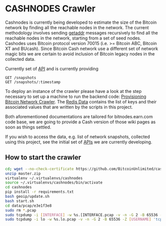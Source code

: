 # CASHNODES Crawler


Cashnodes is currently being developed to estimate the size of the Bitcoin network by finding all the reachable nodes in the network. The current methodology involves sending [getaddr](https://en.bitcoin.it/wiki/Protocol_specification#getaddr) messages recursively to find all the reachable nodes in the network, starting from a set of seed nodes. Cashodes uses Bitcoin protocol version 70015 (i.e. >= Bitcoin ABC, Bitcoin XT and BUcash). Since Bitcoin Cash network use a different set of network magic bits we are certain to avoid inclusion of Bitcoin legacy nodes in the collected data.

Currently set of [API](https://github.com/BitcoinUnlimited/cashnodes-api) and is currently providing

    GET /snapshots
    GET /snapshots/:timestamp

To deploy an instance of the crawler please have a look at the step necessary to set up a machine to run the backend code: [Provisioning Bitcoin Network Crawler](https://github.com/ayeowch/bitnodes/wiki/Provisioning-Bitcoin-Network-Crawler). The [Redis Data](https://github.com/ayeowch/bitnodes/wiki/Redis-Data) contains the list of keys and their associated values that are written by the scripts in this project.


Both aforementioned documentations are tailored for bitnodes.earn.com code base, we are going to provide a Cash version of those wiki pages as soon as things settled.

If you wish to access the data, e.g. list of network snapshots, collected using this project, see the initial set of [APIs](https://github.com/BitcoinUnlimited/cashnodes-api) we are currently developing.

## How to start the crawler

```bash
cd; wget --no-check-certificate https://github.com/BitcoinUnlimited/cashnodes/archive/master.zip
unzip master.zip
virtualenv ~/.virtualenvs/cashnodes
source ~/.virtualenvs/cashnodes/bin/activate
cd cashnodes
pip install -r requirements.txt
bash geoip/update.sh
bash start.sh
cd data/pcap/e3e1f3e8
sudo rm *.pcap
sudo tcpdump -i [INTERFACE] -w %s.[INTERFACE.pcap -v -n -G 2 -B 65536 -Z [USERNAME] 'tcp and not src host [IP_ADDRESS] and not src host [IPV6_ADDRESS]' > [INTERFACE] 2>&1 &
sudo tcpdump -i lo -w %s.lo.pcap -v -n -G 2 -B 65536 -Z [USERNAME] 'tcp and port 9050' > lo 2>&1 &
```
